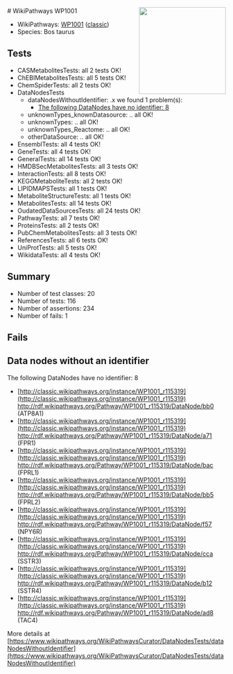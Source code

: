<img style="float: right; width: 200px" src="https://upload.wikimedia.org/wikipedia/commons/thumb/8/83/Wplogo_with_text_500.png/640px-Wplogo_with_text_500.png" />
# WikiPathways WP1001

* WikiPathways: [WP1001](https://wikipathways.org/pathways/WP1001) ([classic](https://classic.wikipathways.org/instance/WP1001))
* Species: Bos taurus
## Tests
* CASMetabolitesTests: all 2 tests OK!
* ChEBIMetabolitesTests: all 5 tests OK!
* ChemSpiderTests: all 2 tests OK!
* DataNodesTests
    * dataNodesWithoutIdentifier: .x we found 1 problem(s):
        * [The following DataNodes have no identifier: 8](#d2d32fa7)
    * unknownTypes_knownDatasource: .. all OK!
    * unknownTypes: .. all OK!
    * unknownTypes_Reactome: .. all OK!
    * otherDataSource: .. all OK!
* EnsemblTests: all 4 tests OK!
* GeneTests: all 4 tests OK!
* GeneralTests: all 14 tests OK!
* HMDBSecMetabolitesTests: all 3 tests OK!
* InteractionTests: all 8 tests OK!
* KEGGMetaboliteTests: all 2 tests OK!
* LIPIDMAPSTests: all 1 tests OK!
* MetaboliteStructureTests: all 1 tests OK!
* MetabolitesTests: all 14 tests OK!
* OudatedDataSourcesTests: all 24 tests OK!
* PathwayTests: all 7 tests OK!
* ProteinsTests: all 2 tests OK!
* PubChemMetabolitesTests: all 3 tests OK!
* ReferencesTests: all 6 tests OK!
* UniProtTests: all 5 tests OK!
* WikidataTests: all 4 tests OK!


## Summary

* Number of test classes: 20
* Number of tests: 116
* Number of assertions: 234
* Number of fails: 1

## Fails

<a name="d2d32fa7" />

## Data nodes without an identifier

The following DataNodes have no identifier: 8

* [http://classic.wikipathways.org/instance/WP1001_r115319](http://classic.wikipathways.org/instance/WP1001_r115319) http://rdf.wikipathways.org/Pathway/WP1001_r115319/DataNode/bb0 (ATP8A1)
* [http://classic.wikipathways.org/instance/WP1001_r115319](http://classic.wikipathways.org/instance/WP1001_r115319) http://rdf.wikipathways.org/Pathway/WP1001_r115319/DataNode/a71 (FPR1)
* [http://classic.wikipathways.org/instance/WP1001_r115319](http://classic.wikipathways.org/instance/WP1001_r115319) http://rdf.wikipathways.org/Pathway/WP1001_r115319/DataNode/bac (FPRL1)
* [http://classic.wikipathways.org/instance/WP1001_r115319](http://classic.wikipathways.org/instance/WP1001_r115319) http://rdf.wikipathways.org/Pathway/WP1001_r115319/DataNode/bb5 (FPRL2)
* [http://classic.wikipathways.org/instance/WP1001_r115319](http://classic.wikipathways.org/instance/WP1001_r115319) http://rdf.wikipathways.org/Pathway/WP1001_r115319/DataNode/f57 (NPY6R)
* [http://classic.wikipathways.org/instance/WP1001_r115319](http://classic.wikipathways.org/instance/WP1001_r115319) http://rdf.wikipathways.org/Pathway/WP1001_r115319/DataNode/cca (SSTR3)
* [http://classic.wikipathways.org/instance/WP1001_r115319](http://classic.wikipathways.org/instance/WP1001_r115319) http://rdf.wikipathways.org/Pathway/WP1001_r115319/DataNode/b12 (SSTR4)
* [http://classic.wikipathways.org/instance/WP1001_r115319](http://classic.wikipathways.org/instance/WP1001_r115319) http://rdf.wikipathways.org/Pathway/WP1001_r115319/DataNode/ad8 (TAC4)


More details at [https://www.wikipathways.org/WikiPathwaysCurator/DataNodesTests/dataNodesWithoutIdentifier](https://www.wikipathways.org/WikiPathwaysCurator/DataNodesTests/dataNodesWithoutIdentifier)

